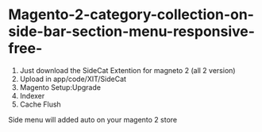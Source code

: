 # Magento-2-category-collection-on-side-bar-section-menu-responsive-free-
1. Just download the SideCat Extention for magneto 2 (all 2 version)
2. Upload in app/code/XIT/SideCat
3. Magento Setup:Upgrade
4. Indexer
5. Cache Flush 

Side menu will added auto on your magento 2 store 

